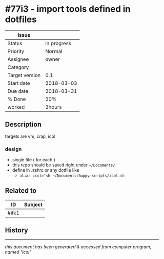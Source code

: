 # #77i3 - import tools defined in dotfiles

|**Issue**||
|---|---|
|Status|in progress<!-- any of "new", "in progress", "end" http://redmine.jp/tech_note/issue_statuses/ -->|
|Priority|Normal<!-- "high" or "normal" or "low"-->|
|Assignee|owner<!-- your name -->|
|Category|<!-- optional -->|
|Target version|0.1<!-- optional, any of git tags recommended -->|
|Start date|2018-03-03|
|Due date|2018-03-31|
|% Done|20%|
|worked|2hours|

## Description

targets are vm, crap, icol

### design

* single file ( for each )
* this repo should be saved right under `~/Documents/`
* define in .zshrc or any dotfile like
  * `alias icol='sh ~/Documents/happy-scripts/icol.sh`

## Related to

|**ID**|**Subject**|
|---|---|
|#itk1||<!--OTHER_ISSUE;;-->

## History

---
*this document has been generated & accessed from computer program, named "icol"*
